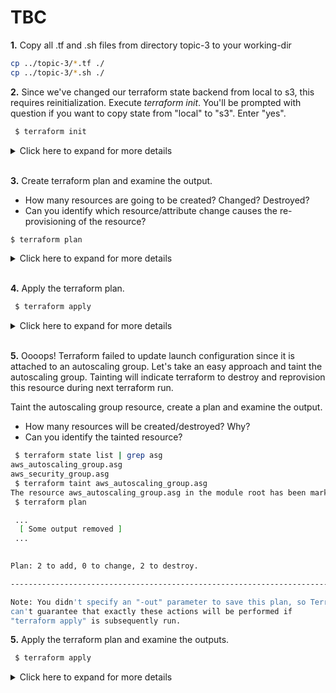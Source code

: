 # TBC

**1.** Copy all .tf and .sh files from directory topic-3 to your working-dir

```bash
cp ../topic-3/*.tf ./
cp ../topic-3/*.sh ./

```

**2.** Since we've changed our terraform state backend from local to s3, this requires reinitialization. Execute *terraform init*. 
You'll be prompted with question if you want to copy state from "local" to "s3". Enter "yes". 

```bash
 $ terraform init
```

<details><summary>Click here to expand for more details</summary>
<p>

```
 $ terraform init

Initializing the backend...
Do you want to copy existing state to the new backend?
  Pre-existing state was found while migrating the previous "local" backend to the
  newly configured "s3" backend. An existing non-empty state already exists in
  the new backend. The two states have been saved to temporary files that will be
  removed after responding to this query.
  
  Previous (type "local"): /var/folders/pf/3rmfygm55m54skdnln5hpvq00000gn/T/terraform734438438/1-local.tfstate
  New      (type "s3"): /var/folders/pf/3rmfygm55m54skdnln5hpvq00000gn/T/terraform734438438/2-s3.tfstate
  
  Do you want to overwrite the state in the new backend with the previous state?
  Enter "yes" to copy and "no" to start with the existing state in the newly
  configured "s3" backend.

  Enter a value: yes


Successfully configured the backend "s3"! Terraform will automatically
use this backend unless the backend configuration changes.

Initializing provider plugins...

The following providers do not have any version constraints in configuration,
so the latest version was installed.

To prevent automatic upgrades to new major versions that may contain breaking
changes, it is recommended to add version = "..." constraints to the
corresponding provider blocks in configuration, with the constraint strings
suggested below.

* provider.aws: version = "~> 1.54"
* provider.template: version = "~> 1.0"

Terraform has been successfully initialized!

You may now begin working with Terraform. Try running "terraform plan" to see
any changes that are required for your infrastructure. All Terraform commands
should now work.

If you ever set or change modules or backend configuration for Terraform,
rerun this command to reinitialize your working directory. If you forget, other
commands will detect it and remind you to do so if necessary.
```
</p>
</details>
</br>

**3.** Create terraform plan and examine the output. 

 - How many resources are going to be created? Changed? Destroyed? 
 - Can you identify which resource/attribute change causes the re-provisioning of the resource? 
 
 ```bash
 $ terraform plan
```

<details><summary>Click here to expand for more details</summary>
<p>

```hcl-terraform
 $ terraform plan
 
 ...
  [ Some output removed ]
 ...
 
 Plan: 7 to add, 1 to change, 1 to destroy.
 
 ------------------------------------------------------------------------
 
 Note: You didn't specify an "-out" parameter to save this plan, so Terraform
 can't guarantee that exactly these actions will be performed if
 "terraform apply" is subsequently run.
 

```
</p>
</details>
</br>

**4.** Apply the terraform plan.

```bash
 $ terraform apply
```

<details><summary>Click here to expand for more details</summary>
<p>

```hcl-terraform
Do you want to perform these actions?
  Terraform will perform the actions described above.
  Only 'yes' will be accepted to approve.

  Enter a value: yes

aws_launch_configuration.as_conf: Destroying... (ID: arya-stark-lc-default)
aws_security_group.rds: Creating...
  arn:                    "" => "<computed>"

 ...
  [ Some output removed ]
 ...
 
aws_db_instance.default: Creation complete after 4m3s (ID: arya-stark-default)
data.template_file.init: Refreshing state...

Error: Error applying plan:

1 error(s) occurred:

* aws_launch_configuration.as_conf (destroy): 1 error(s) occurred:

* aws_launch_configuration.as_conf: ResourceInUse: Cannot delete launch configuration arya-stark-lc-default because it is attached to AutoScalingGroup arya-stark-asg-default
        status code: 400, request id: 3ed49642-141c-11e9-a5e8-47e4b055fdc9

Terraform does not automatically rollback in the face of errors.
Instead, your Terraform state file has been partially updated with
any resources that successfully completed. Please address the error
above and apply again to incrementally change your infrastructure.

 
```
</p>
</details>
</br>

**5.** Oooops! Terraform failed to update launch configuration since it is attached to an autoscaling group. 
Let's take an easy approach and taint the autoscaling group. Tainting will indicate terraform to destroy and 
reprovision this resource during next terraform run. 

Taint the autoscaling group resource, create a plan and examine the output.

 - How many resources will be created/destroyed? Why?
 - Can you identify the tainted resource? 

```bash
 $ terraform state list | grep asg
aws_autoscaling_group.asg
aws_security_group.asg
 $ terraform taint aws_autoscaling_group.asg
The resource aws_autoscaling_group.asg in the module root has been marked as tainted!
 $ terraform plan

 ...
  [ Some output removed ]
 ...
 

Plan: 2 to add, 0 to change, 2 to destroy.

------------------------------------------------------------------------

Note: You didn't specify an "-out" parameter to save this plan, so Terraform
can't guarantee that exactly these actions will be performed if
"terraform apply" is subsequently run.
```

**5.** Apply the terraform plan and examine the outputs.

```bash
 $ terraform apply
```

<details><summary>Click here to expand for more details</summary>
<p>


```hcl-terraform
 ...
  [ Some output removed ]
 ...
 
  wait_for_capacity_timeout:      "" => "10m"
aws_autoscaling_group.asg: Still creating... (10s elapsed)
aws_autoscaling_group.asg: Still creating... (20s elapsed)
aws_autoscaling_group.asg: Still creating... (30s elapsed)
aws_autoscaling_group.asg: Still creating... (40s elapsed)
aws_autoscaling_group.asg: Creation complete after 45s (ID: arya-stark-asg-default)

Apply complete! Resources: 2 added, 0 changed, 2 destroyed.

Outputs:

alb_dns_name = arya-stark-alb-default-1946164951.eu-central-1.elb.amazonaws.com
alb_id = arn:aws:elasticloadbalancing:eu-central-1:437278685207:loadbalancer/app/arya-stark-alb-default/6c3fee0674b25616
db_endpoint = arya-stark-default.cbxsw293mz36.eu-central-1.rds.amazonaws.com
db_port = 3306
vpc_id = vpc-0dc49a0686a231015

```
</p>
</details>
</br>

